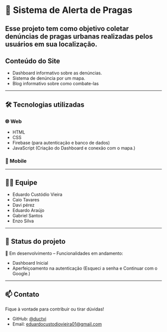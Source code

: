 # 🌾 Sistema de Alerta de Pragas

Esse projeto tem como objetivo coletar denúncias de pragas urbanas realizadas pelos usuários em sua localização.
---

## Conteúdo do Site
- Dashboard informativo sobre as denúncias.
- Sistema de denúncia por um mapa.
- Blog informativo sobre como combate-las

---

## 🛠️ Tecnologias utilizadas

### 🌐 Web
- HTML
- CSS
- Firebase (para autenticação e banco de dados)
- JavaScript (Criação do Dashboard e conexão com o mapa.)
### 📱 Mobile

---

## 🧑‍💻 Equipe
- Eduardo Custódio Vieira  
- Caio Tavares
- Davi pérez
- Eduardo Araújo
- Gabriel Santos
- Enzo Silva

---

## 📌 Status do projeto
🚧 Em desenvolvimento – Funcionalidades em andamento:
- Dashboard Inicial  
- Aperfeiçoamento na autenticação (Esqueci a senha e Continuar com o Google.)

---

## 📫 Contato

Fique à vontade para contribuir ou tirar dúvidas!

- GitHub: [@ductvi](https://github.com/ductvi)
- Email: eduardocustodiovieira01@gmail.com
